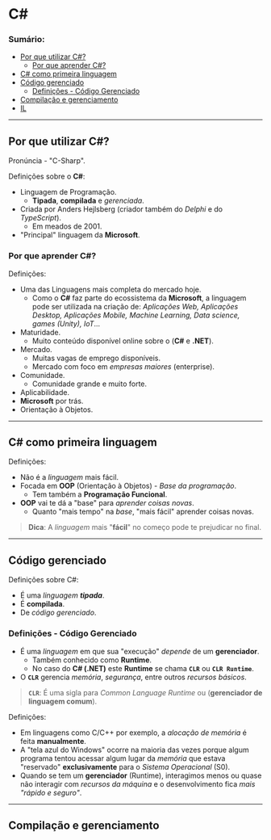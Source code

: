 # C#

### Sumário:

- [Por que utilizar C#?](#por-que-utilizar-c)
    - [Por que aprender C#?](#por-que-aprender-c)
- [C# como primeira linguagem](#c-como-primeira-linguagem)
- [Código gerenciado](#código-gerenciado)
    - [Definições - Código Gerenciado](#definições---código-gerenciado)
- [Compilação e gerenciamento](#compilação-e-gerenciamento)
- [IL]()

---

## Por que utilizar C#?

Pronúncia - "C-Sharp".

Definições sobre o **C#**:

- Linguagem de Programação.
    - **Tipada**, **compilada** e _gerenciada_.
- Criada por Anders Hejlsberg (criador também do _Delphi_ e do _TypeScript_).
    - Em meados de 2001.
- "Principal" linguagem da **Microsoft**.

### Por que aprender C#?

Definições:

- Uma das Linguagens mais completa do mercado hoje.
    - Como o **C#** faz parte do ecossistema da **Microsoft**, a linguagem pode ser utilizada na criação de: _Aplicações Web, Aplicações Desktop, Aplicações Mobile, Machine Learning, Data science, games (Unity), IoT_...
- Maturidade.
    - Muito conteúdo disponível online sobre o (**C#** e **.NET**).
- Mercado.
    - Muitas vagas de emprego disponíveis.
    - Mercado com foco em _empresas maiores_ (enterprise).
- Comunidade.
    - Comunidade grande e muito forte.
- Aplicabilidade.
- **Microsoft** por trás.
- Orientação à Objetos.

---

## C# como primeira linguagem

Definições:

- Não é a _linguagem_ mais fácil.
- Focada em **OOP** (Orientação à Objetos) - _Base da programação_.
    - Tem também a **Programação Funcional**.
- **OOP** vai te dá a "base" para _aprender coisas novas_.
    - Quanto "mais tempo" na _base_, "mais fácil" aprender coisas novas.

> **Dica**: A _linguagem_ mais "**fácil**" no começo pode te prejudicar no final.

---

## Código gerenciado

Definições sobre C#:

- É uma _linguagem **tipada**_.
- É **compilada**.
- De _código gerenciado_.

### Definições - Código Gerenciado

- É uma _linguagem_ em que sua "execução" _depende_ de um **gerenciador**.
    - Também conhecido como **Runtime**.
    - No caso do **C# (.NET)** este **Runtime** se chama **``CLR``** ou **``CLR Runtime``**.
- O **``CLR``** gerencia _memória_, _segurança_, entre outros _recursos básicos_.

> **``CLR``**: É uma sigla para _Common Language Runtime_ ou (**gerenciador de linguagem comum**).

Definições:

- Em linguagens como C/C++ por exemplo, a _alocação de memória_ é feita **manualmente**.
- A "tela azul do Windows" ocorre na maioria das vezes porque algum programa tentou acessar algum lugar da _memória_ que estava "reservado" **exclusivamente** para o _Sistema Operacional_ (S0).
- Quando se tem um **gerenciador** (Runtime), interagimos menos ou quase não interagir com _recursos da máquina_ e o desenvolvimento fica _mais "rápido e seguro"_.

---

## Compilação e gerenciamento

